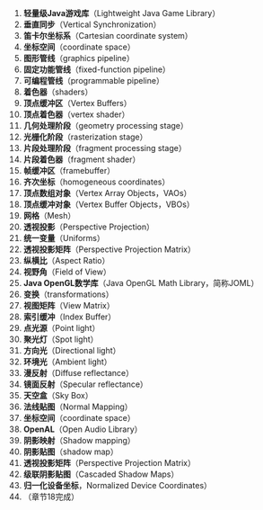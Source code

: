 1. **轻量级Java游戏库**（Lightweight Java Game Library）
2. **垂直同步**（Vertical Synchronization）
3. **笛卡尔坐标系**（Cartesian coordinate system）
4. **坐标空间**（coordinate space）
5. **图形管线**（graphics pipeline）
6. **固定功能管线**（fixed-function pipeline）
7. **可编程管线**（programmable pipeline）
8. **着色器**（shaders）
9. **顶点缓冲区**（Vertex Buffers）
10. **顶点着色器**（vertex shader）
11. **几何处理阶段**（geometry processing stage）
12. **光栅化阶段**（rasterization stage）
13. **片段处理阶段**（fragment processing stage）
14. **片段着色器**（fragment shader）
15. **帧缓冲区**（framebuffer）
16. **齐次坐标**（homogeneous coordinates）
17. **顶点数组对象**（Vertex Array Objects，VAOs）
18. **顶点缓冲对象**（Vertex Buffer Objects，VBOs）
19. **网格**（Mesh）
20. **透视投影**（Perspective Projection）
21. **统一变量**（Uniforms）
22. **透视投影矩阵**（Perspective Projection Matrix）
23. **纵横比**（Aspect Ratio）
24. **视野角**（Field of View）
25. **Java OpenGL数学库**（Java OpenGL Math Library，简称JOML）
26. **变换**（transformations）
27. **视图矩阵**（View Matrix）
28. **索引缓冲**（Index Buffer）
29. **点光源**（Point light）
30. **聚光灯**（Spot light）
31. **方向光**（Directional light）
32. **环境光**（Ambient light）
33. **漫反射**（Diffuse reflectance）
34. **镜面反射**（Specular reflectance）
35. **天空盒**（Sky Box）
36. **法线贴图**（Normal Mapping）
37. **坐标空间**（coordinate space）
38. **OpenAL**（Open Audio Library）
39. **阴影映射**（Shadow mapping）
40. **阴影贴图**（shadow map）
41. **透视投影矩阵**（Perspective Projection Matrix）
42. **级联阴影贴图**（Cascaded Shadow Maps）
43. **归一化设备坐标**，Normalized Device Coordinates）
44. （章节18完成）